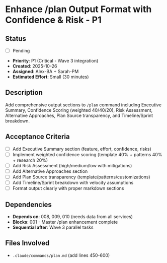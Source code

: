 # Enhance /plan Output Format with Confidence & Risk - P1

## Status
- [ ] Pending
- **Priority**: P1 (Critical - Wave 3 integration)
- **Created**: 2025-10-26
- **Assigned**: Alex-BA + Sarah-PM
- **Estimated Effort**: Small (30 minutes)

## Description

Add comprehensive output sections to `/plan` command including Executive Summary, Confidence Scoring (weighted 40/40/20), Risk Assessment, Alternative Approaches, Plan Source transparency, and Timeline/Sprint breakdown.

## Acceptance Criteria

- [ ] Add Executive Summary section (feature, effort, confidence, risks)
- [ ] Implement weighted confidence scoring (template 40% + patterns 40% + research 20%)
- [ ] Add Risk Assessment (high/medium/low with mitigations)
- [ ] Add Alternative Approaches section
- [ ] Add Plan Source transparency (template/patterns/customizations)
- [ ] Add Timeline/Sprint breakdown with velocity assumptions
- [ ] Format output clearly with proper markdown sections

## Dependencies

- **Depends on**: 008, 009, 010 (needs data from all services)
- **Blocks**: 001 - Master /plan enhancement complete
- **Sequential after**: Wave 3 parallel tasks

## Files Involved

- `.claude/commands/plan.md` (add lines 450-600)
